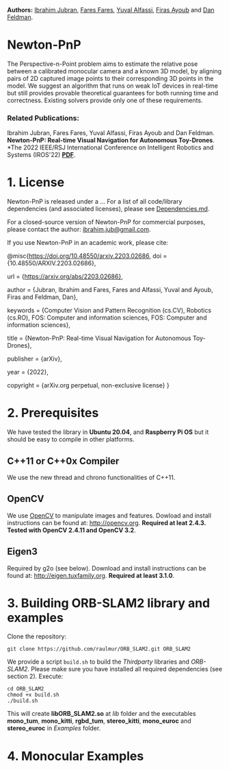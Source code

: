 

**Authors:** [Ibrahim Jubran](https://scholar.google.com/citations?hl=en&user=6OOalGkAAAAJ), [Fares Fares](https://scholar.google.com/citations?user=Wm4eHwgAAAAJ&hl=en&oi=ao), [Yuval Alfassi](https://dblp.org/pid/295/6748.html), [Firas Ayoub](http://doriangalvez.com/) and [Dan Feldman](https://scholar.google.com/citations?user=67QZN0gAAAAJ&hl=en).

# Newton-PnP
The Perspective-n-Point problem aims to estimate the relative pose between a calibrated monocular camera and a known 3D model, by aligning pairs of 2D captured image points to their corresponding 3D points in the model. We suggest an algorithm that runs on weak IoT devices in real-time but still provides provable theoretical guarantees for both running time and correctness. Existing solvers provide only one of these requirements.

### Related Publications:

Ibrahim Jubran, Fares Fares, Yuval Alfassi, Firas Ayoub and Dan Feldman. **Newton-PnP:
Real-time Visual Navigation for Autonomous Toy-Drones**. *The 2022 IEEE/RSJ International Conference on Intelligent Robotics and Systems (IROS'22) **[PDF](https://arxiv.org/pdf/2203.02686.pdf)**.

# 1. License

Newton-PnP is released under a ...
For a list of all code/library dependencies (and associated licenses), please see [Dependencies.md](https://github.com/rbdlabhaifa/Neton-PnP/Dependencies.md).

For a closed-source version of Newton-PnP for commercial purposes, please contact the author: ibrahim.jub@gmail.com.

If you use Newton-PnP in an academic work, please cite:

  @misc{https://doi.org/10.48550/arxiv.2203.02686,
  doi = {10.48550/ARXIV.2203.02686},
  
  url = {https://arxiv.org/abs/2203.02686},
  
  author = {Jubran, Ibrahim and Fares, Fares and Alfassi, Yuval and Ayoub, Firas and Feldman, Dan},
  
  keywords = {Computer Vision and Pattern Recognition (cs.CV), Robotics (cs.RO), FOS: Computer and information sciences, FOS: Computer and information sciences},
  
  title = {Newton-PnP: Real-time Visual Navigation for Autonomous Toy-Drones},
  
  publisher = {arXiv},
  
  year = {2022},
  
  copyright = {arXiv.org perpetual, non-exclusive license}
  }

# 2. Prerequisites
We have tested the library in **Ubuntu 20.04**, and **Raspberry Pi OS** but it should be easy to compile in other platforms.

## C++11 or C++0x Compiler
We use the new thread and chrono functionalities of C++11.

## OpenCV
We use [OpenCV](http://opencv.org) to manipulate images and features. Dowload and install instructions can be found at: http://opencv.org. **Required at leat 2.4.3. Tested with OpenCV 2.4.11 and OpenCV 3.2**.

## Eigen3
Required by g2o (see below). Download and install instructions can be found at: http://eigen.tuxfamily.org. **Required at least 3.1.0**.

# 3. Building ORB-SLAM2 library and examples

Clone the repository:
```
git clone https://github.com/raulmur/ORB_SLAM2.git ORB_SLAM2
```

We provide a script `build.sh` to build the *Thirdparty* libraries and *ORB-SLAM2*. Please make sure you have installed all required dependencies (see section 2). Execute:
```
cd ORB_SLAM2
chmod +x build.sh
./build.sh
```

This will create **libORB_SLAM2.so**  at *lib* folder and the executables **mono_tum**, **mono_kitti**, **rgbd_tum**, **stereo_kitti**, **mono_euroc** and **stereo_euroc** in *Examples* folder.

# 4. Monocular Examples
